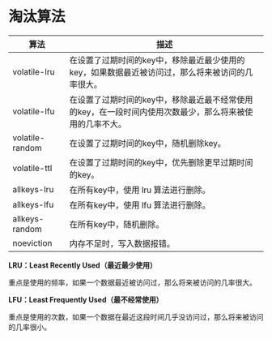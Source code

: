# 淘汰算法

| 算法 | 描述 |
| --- | --- |
| volatile-lru | 在设置了过期时间的key中，移除最近最少使用的key，如果数据最近被访问过，那么将来被访问的几率很大。 |
| volatile-lfu | 在设置了过期时间的key中，移除最近最不经常使用的key，在一段时间内使用次数最少，那么将来被使用的几率不大。 |
| volatile-random | 在设置了过期时间的key中，随机删除key。 |
| volatile-ttl | 在设置了过期时间的key中，优先删除更早过期时间的key。 |
| allkeys-lru | 在所有key中，使用 lru 算法进行删除。 |
| allkeys-lfu | 在所有key中，使用 lfu 算法进行删除。 |
| allkeys-random | 在所有key中，随机删除。 |
| noeviction | 内存不足时，写入数据报错。 |

**LRU：Least Recently Used（最近最少使用）**

重点是使用的频率，如果一个数据最近被访问过，那么将来被访问的几率很大。

**LFU：Least Frequently Used（最不经常使用）**

重点是使用的次数，如果一个数据在最近这段时间几乎没访问过，那么将来被访问的几率很小。
